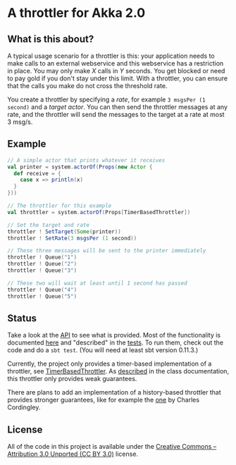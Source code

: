 A throttler for Akka 2.0
========================

What is this about?
--------------------

A typical usage scenario for a throttler is this: your application needs to make calls to an external webservice and this webservice has a restriction in place. You may only make _X_ calls in _Y_ seconds. You get blocked or need to pay gold if you don't stay under this limit. With a throttler, you can ensure that the calls you make do not cross the threshold rate.

You create a throttler by specifying a _rate_, for example `3 msgsPer (1 second)` and a _target actor_. You can then send the throttler messages at any rate, and the throttler will send the messages to the target at a rate at most 3 msg/s.

Example
-------

```scala
// A simple actor that prints whatever it receives
val printer = system.actorOf(Props(new Actor {
  def receive = {
    case x => println(x)
  }
}))

// The throttler for this example
val throttler = system.actorOf(Props[TimerBasedThrottler])

// Set the target and rate
throttler ! SetTarget(Some(printer))
throttler ! SetRate(3 msgsPer (1 second))

// These three messages will be sent to the printer immediately
throttler ! Queue("1")
throttler ! Queue("2")
throttler ! Queue("3")

// These two will wait at least until 1 second has passed
throttler ! Queue("4")
throttler ! Queue("5")
```

Status
------
Take a look at the [API][3] to see what is provided. Most of the functionality is documented [here][7] and "described" in the [tests][6]. To run them, check out the code and do a `sbt test`. (You will need at least sbt version 0.11.3.)

Currently, the project only provides a timer-based implementation of a throttler, see [TimerBasedThrottler][2]. As [described][2] in the class documentation, this throttler only provides weak guarantees.

There are plans to add an implementation of a history-based throttler that provides stronger guarantees, like for example the [one][4] by Charles Cordingley.

License
-------
All of the code in this project is available under the [Creative Commons – Attribution 3.0 Unported (CC BY 3.0)][5] license.

  [1]: http://akka.io/
  [2]: http://hbf.github.com/akka-throttler/doc/api/#akka.util.throttle.TimerBasedThrottler
  [3]: http://hbf.github.com/akka-throttler/doc/api/
  [4]: http://www.cordinc.com/blog/2010/04/java-multichannel-asynchronous.html
  [5]: http://creativecommons.org/licenses/by/3.0/
  [6]: https://github.com/hbf/akka-throttler/blob/master/src/test/scala/akka/util/throttle/TimerBasedThrottlerSpec.scala
  [7]: http://hbf.github.com/akka-throttler/doc/api/#akka.util.throttle.Throttler